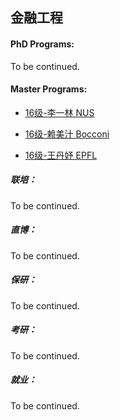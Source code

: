 ## 金融工程

#### PhD Programs:

To be continued.

#### Master Programs:
- [16级-李一林 NUS](grad-application/finance/financial-engineering/[SG]-16-liyilin.md)


- [16级-赖美汁 Bocconi](grad-application/finance/financial-engineering/[IT]-16-laimeizhi.md)
- [16级-王丹妤 EPFL](grad-application/finance/financial-engineering/[CH]-16-wangdanyu.md)

##### 联培：

To be continued.

##### 直博：

To be continued.

##### 保研：

To be continued.

##### 考研：

To be continued.

##### 就业：

To be continued.
